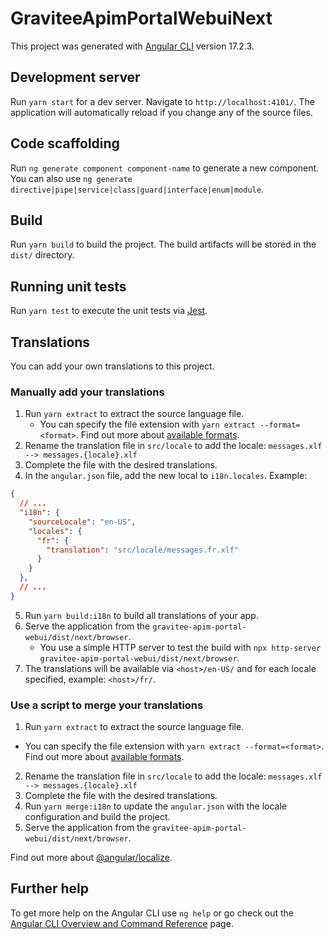 # GraviteeApimPortalWebuiNext

This project was generated with [Angular CLI](https://github.com/angular/angular-cli) version 17.2.3.

## Development server

Run `yarn start` for a dev server. Navigate to `http://localhost:4101/`. The application will automatically reload if you change any of the source files.

## Code scaffolding

Run `ng generate component component-name` to generate a new component. You can also use `ng generate directive|pipe|service|class|guard|interface|enum|module`.

## Build

Run `yarn build` to build the project. The build artifacts will be stored in the `dist/` directory.

## Running unit tests

Run `yarn test` to execute the unit tests via [Jest](https://jestjs.io/).

## Translations

You can add your own translations to this project. 

### Manually add your translations

1. Run `yarn extract` to extract the source language file. 
   - You can specify the file extension with `yarn extract --format=<format>`. Find out more about [available formats](https://angular.io/guide/i18n-common-translation-files#extract-i18n---format-example).
2. Rename the translation file in `src/locale` to add the locale: `messages.xlf --> messages.{locale}.xlf`
3. Complete the file with the desired translations.
4. In the `angular.json` file, add the new local to `i18n.locales`. Example:
```json
{ 
  // ...
  "i18n": {
    "sourceLocale": "en-US",
    "locales": {
      "fr": {
        "translation": "src/locale/messages.fr.xlf"
      }
    }
  },
  // ...
}
```
5. Run `yarn build:i18n` to build all translations of your app.
6. Serve the application from the `gravitee-apim-portal-webui/dist/next/browser`. 
   - You use a simple HTTP server to test the build with `npx http-server gravitee-apim-portal-webui/dist/next/browser`.
7. The translations will be available via `<host>/en-US/` and for each locale specified, example: `<host>/fr/`.

### Use a script to merge your translations

1. Run `yarn extract` to extract the source language file.
  - You can specify the file extension with `yarn extract --format=<format>`. Find out more about [available formats](https://angular.io/guide/i18n-common-translation-files#extract-i18n---format-example).
2. Rename the translation file in `src/locale` to add the locale: `messages.xlf --> messages.{locale}.xlf`
3. Complete the file with the desired translations.
4. Run `yarn merge:i18n` to update the `angular.json` with the locale configuration and build the project. 
5. Serve the application from the `gravitee-apim-portal-webui/dist/next/browser`.

Find out more about [@angular/localize](https://angular.io/guide/i18n-common-translation-files).

## Further help

To get more help on the Angular CLI use `ng help` or go check out the [Angular CLI Overview and Command Reference](https://angular.io/cli) page.
